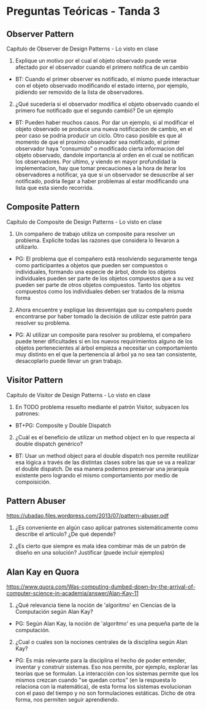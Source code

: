 ﻿# Preguntas Teóricas - Tanda 3

## **Observer Pattern**

Capítulo de Observer de Design Patterns - Lo visto en clase

1. Explique un motivo por el cual el objeto observado puede verse afectado por el observador cuando el primero notifica de un cambio

* BT: Cuando el primer observer es notificado, el mismo puede interactuar con el objeto observado modificando el estado interno, por ejemplo, pidiendo ser removido de la lista de observadores.
    
2. ¿Qué sucedería si el observador modifica el objeto observado cuando el primero fue notificado que el segundo cambió? De un ejemplo

* BT: Pueden haber muchos casos. Por dar un ejemplo, si al modificar el objeto observado se produce una nueva notificacion de cambio, en el peor caso se podria producir un ciclo. Otro caso posible es que al momento de que el proximo observador sea notificado, el primer observador haya "consumido" o modificado cierta informacion del objeto observado, dandole importancia al orden en el cual se notifican los observadores. Por ultimo, y viendo en mayor profundidad la implementacion, hay que tomar precauciones a la hora de iterar los observadores a notificar, ya que si un observador se desuscribe al ser notificado, podria llegar a haber problemas al estar modificando una lista que esta siendo recorrida.

## Composite Pattern

Capítulo de Composite de Design Patterns - Lo visto en clase

1. Un compañero de trabajo utiliza un composite para resolver un problema. Explicite todas las razones que considera lo llevaron a utilizarlo.

* PG: El problema que el compañero está resolviendo seguramente tenga como participantes a objetos que pueden ser compuestos o individuales, formando una especie de árbol, donde los objetos individuales pueden ser parte de los objetos compuestos que a su vez pueden ser parte de otros objetos compuestos. Tanto los objetos compuestos como los individuales deben ser tratados de la misma forma

2. Ahora encuentre y explique las desventajas que su compañero puede encontrarse por haber tomado la decisión de utilizar este patrón para resolver su problema.

* PG: Al utilizar un composite para resolver su problema, el compañero puede tener dificultades si en los nuevos requirimientos alguno de los objetos pertenecientes al árbol empieza a necesitar un comportamiento muy distinto en el que la pertenencia al árbol ya no sea tan consistente, desacoplarlo puede llevar un gran trabajo.


## Visitor Pattern

Capítulo de Visitor de Design Patterns - Lo visto en clase

1. En TODO problema resuelto mediante el patrón Visitor, subyacen los patrones:
* BT+PG: Composite y Double Dispatch

2. ¿Cuál es el beneficio de utilizar un method object en lo que respecta al double dispatch genérico?

* BT: Usar un method object para el double dispatch nos permite reutilizar esa lógica a través de las distintas clases sobre las que se va a realizar el double dispatch. De esa manera podemos preservar una jerarquia existente pero logrando el mismo comportamiento por medio de compoisición.


## Pattern Abuser

https://ubadao.files.wordpress.com/2013/07/pattern-abuser.pdf

1. ¿Es conveniente en algún caso aplicar patrones sistemáticamente como describe el artículo? ¿De qué depende?

2. ¿Es cierto que siempre es mala idea combinar más de un patrón de diseño en una solución? Justificar (puede incluir ejemplos)


## Alan Kay en Quora

https://www.quora.com/Was-computing-dumbed-down-by-the-arrival-of-computer-science-in-academia/answer/Alan-Kay-11

1. ¿Qué relevancia tiene la noción de 'algoritmo' en Ciencias de la Computación según Alan Kay? 

* PG: Según Alan Kay, la noción de 'algoritmo' es una pequeña parte de la computación.

2. ¿Cual o cuales son la nociones centrales de la disciplina según Alan Kay?

* PG: Es más relevante para la disciplina el hecho de poder entender, inventar y construir sistemas. Eso nos permite, por ejemplo, explorar las teorías que se formulan. La interacción con los sistemas permite que los mismos crezcan cuando "se quedan cortos" (en la respuesta lo relaciona con la matemática), de esta forma los sistemas evolucionan con el paso del tiempo y no son formulaciones estáticas. Dicho de otra forma, nos permiten seguir aprendiendo.